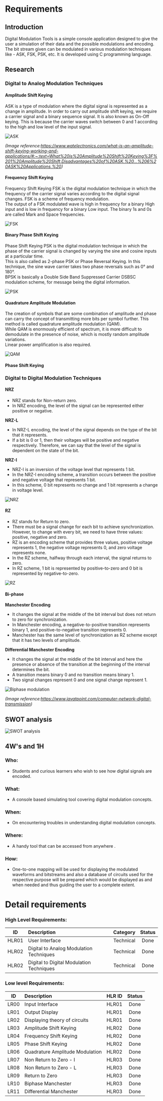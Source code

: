 # Requirements
## Introduction
Digital Modulation Tools is a simple console application designed to give the user a simulation of their data and the possible modulations and encoding. The bit stream given can be modulated in various modulation techniques like - ASK, FSK, PSK, etc. It is developed using C programming language. 

## Research
### Digital to Analog Modulation Techniques
#### Amplitude Shift Keying  
ASK is a type of modulation where the digital signal is represented as a change in amplitude. In order to carry out amplitude shift keying, we require a carrier signal and a binary sequence signal. It is also known as On-Off keying. This is because the carrier waves switch between 0 and 1 according to the high and low level of the input signal.

![ASK](https://github.com/GENESIS2021Q1/sdlc2-team-15/blob/main/6_ImagesandVideo/ASK-waveform-1-1.jpg)

*(Image reference:https://www.watelectronics.com/what-is-an-amplitude-shift-keying-working-and-applications/#:~:text=What%20is%20Amplitude%20Shift%20Keying%3F%201%20Amplitude%20Shift,Disadvantages%20of%20ASK.%20...%206%20ASK%20Applications.%20)*

#### Frequency Shift Keying
Frequency Shift Keying FSK is the digital modulation technique in which the frequency of the carrier signal varies according to the digital signal changes. FSK is a scheme of frequency modulation.  
The output of a FSK modulated wave is high in frequency for a binary High input and is low in frequency for a binary Low input. The binary 1s and 0s are called Mark and Space frequencies.  

![FSK](https://github.com/GENESIS2021Q1/sdlc2-team-15/blob/main/6_ImagesandVideo/2021-07-06%2011_00_51-Frequency%20Shift%20Keying%20-%20Tutorialspoint.png)

#### Binary Phase Shift Keying
Phase Shift Keying PSK is the digital modulation technique in which the phase of the carrier signal is changed by varying the sine and cosine inputs at a particular time.    
This is also called as 2-phase PSK or Phase Reversal Keying. In this technique, the sine wave carrier takes two phase reversals such as 0° and 180°.  
BPSK is basically a Double Side Band Suppressed Carrier DSBSC modulation scheme, for message being the digital information.

![PSK](https://github.com/GENESIS2021Q1/sdlc2-team-15/blob/main/6_ImagesandVideo/2021-07-06%2011_21_22-Digital%20Communication%20-%20Phase%20Shift%20Keying%20-%20Tutorialspoint.png)

#### Quadrature Amplitude Modulation  
The creation of symbols that are some combination of amplitude and phase can carry the concept of transmitting more bits per symbol further. This method is called quadrature amplitude modulation (QAM).  
While QAM is enormously efficient of spectrum, it is more difficult to demodulate in the presence of noise, which is mostly random amplitude variations.  
Linear power amplification is also required.  

![QAM](https://github.com/GENESIS2021Q1/sdlc2-team-15/blob/main/6_ImagesandVideo/WhatsApp%20Image%202021-07-06%20at%2010.59.23%20AM.jpeg)

#### Phase Shift Keying
### Digital to Digital Modulation Techniques
#### NRZ
* NRZ stands for Non-return zero.  
* In NRZ encoding, the level of the signal can be represented either positive or negative.  

**NRZ-L**  
* In NRZ-L encoding, the level of the signal depends on the type of the bit that it represents.
* If a bit is 0 or 1, then their voltages will be positive and negative respectively. Therefore, we can say that the level of the signal is dependent on the state of the bit.  

**NRZ-I**  
* NRZ-I is an inversion of the voltage level that represents 1 bit.  
* In the NRZ-I encoding scheme, a transition occurs between the positive and negative voltage that represents 1 bit.  
* In this scheme, 0 bit represents no change and 1 bit represents a change in voltage level.  

![NRZ](https://github.com/GENESIS2021Q1/sdlc2-team-15/blob/main/6_ImagesandVideo/NRZ.png)

#### RZ  
* RZ stands for Return to zero.  
* There must be a signal change for each bit to achieve synchronization. However, to change with every bit, we need to have three values: positive, negative and zero.  
* RZ is an encoding scheme that provides three values, positive voltage represents 1, the negative voltage represents 0, and zero voltage represents none.  
* In the RZ scheme, halfway through each interval, the signal returns to zero.  
* In RZ scheme, 1 bit is represented by positive-to-zero and 0 bit is represented by negative-to-zero.  

![RZ](https://github.com/GENESIS2021Q1/sdlc2-team-15/blob/main/6_ImagesandVideo/RZ.png)

#### Bi-phase
**Manchester Encoding**
*  It changes the signal at the middle of the bit interval but does not return to zero for synchronization.
*  In Manchester encoding, a negative-to-positive transition represents binary 1, and positive-to-negative transition represents 0.
*  Manchester has the same level of synchronization as RZ scheme except that it has two levels of amplitude.

**Differential Manchester Encoding**
*  It changes the signal at the middle of the bit interval and here the presence or absence of the transition at the beginning of the interval determines the bit. 
*  A transition means binary 0 and no transition means binary 1.
*  Two signal changes represent 0 and one signal change represent 1.

![Biphase modulation](https://github.com/GENESIS2021Q1/sdlc2-team-15/blob/3488ac3d1e3de3766ef10175f7b54b5ea24ab6f1/1_Requirements/digital-transmission7.png)  

*(Image reference:https://www.javatpoint.com/computer-network-digital-transmission)*

## SWOT analysis
![SWOT analysis](https://github.com/GENESIS2021Q1/sdlc2-team-15/blob/f5ed7ad89d835e59149c1be5b23a1f558ea28d66/1_Requirements/genesisproject1swot.png)
## 4W's and 1H
### Who:
* Students and curious learners who wish to see how digital signals are encoded.
### What:
* A console based simulating tool covering digital modulation concepts.
### When:
* On encountering troubles in understanding digital modulation concepts. 
### Where:
* A handy tool that can be accessed from anywhere .
### How:
* One-to-one mapping will be used for displaying the modulated waveforms and bitstreams and also a database of circuits used for the respective purpose will be prepared which would be displayed as and when needed and thus guiding the user to a complete extent.

# Detail requirements
### High Level Requirements:
ID | Description | Category | Status
:---: | :--- | :---: | :---:
HLR01 | User Interface | Technical | Done
HLR02 | Digital to Analog Modulation Techniques | Technical | Done
HLR02 | Digital to Digital Modulation Techniques | Technical | Done
### Low level Requirements:
ID | Description | HLR ID | Status
:---: | :--- | :---: | :---:
LR00 | Input Interface | HLR01 | Done
LR01 | Output Display | HLR01 | Done
LR02 | Displaying theory of circuits | HLR01 | Done
LR03 | Amplitude Shift Keying | HLR02 | Done
LR04 | Frequency Shift Keying | HLR02 | Done
LR05 | Phase Shift Keying | HLR02 | Done
LR06 | Quadrature Amplitude Modulation |HLR02 | Done
LR07 | Non Return to Zero - I | HLR03 | Done
LR08 | Non Return to Zero - L | HLR03 | Done
LR09 | Return to Zero | HLR03 | Done
LR10 | Biphase Manchester | HLR03 | Done
LR11 | Differential Manchester | HLR03 | Done

